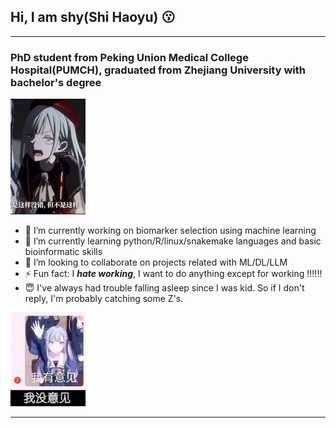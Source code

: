 ## Hi, I am shy(Shi Haoyu) 😗

---

### PhD student from Peking Union Medical College Hospital(PUMCH), graduated from Zhejiang University with bachelor's degree 
![image](image/20250401222455_3.jpg)

- 🔭 I’m currently working on biomarker selection using machine learning
- 🌱 I’m currently learning python/R/linux/snakemake languages and basic bioinformatic skills
- 👯 I’m looking to collaborate on projects related with ML/DL/LLM
- ⚡ Fun fact: I ***hate working***, I want to do anything except for working !!!!!!
- 😇 I've always had trouble falling asleep since I was kid. So if I don't reply, I'm probably catching some Z's.

![image](image/20250401222406_3.jpg)

---

